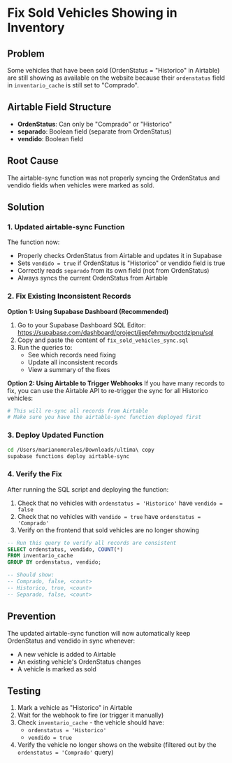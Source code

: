 # Fix Sold Vehicles Showing in Inventory

## Problem
Some vehicles that have been sold (OrdenStatus = "Historico" in Airtable) are still showing as available on the website because their `ordenstatus` field in `inventario_cache` is still set to "Comprado".

## Airtable Field Structure
- **OrdenStatus**: Can only be "Comprado" or "Historico"
- **separado**: Boolean field (separate from OrdenStatus)
- **vendido**: Boolean field

## Root Cause
The airtable-sync function was not properly syncing the OrdenStatus and vendido fields when vehicles were marked as sold.

## Solution

### 1. Updated airtable-sync Function
The function now:
- Properly checks OrdenStatus from Airtable and updates it in Supabase
- Sets `vendido = true` if OrdenStatus is "Historico" or vendido field is true
- Correctly reads `separado` from its own field (not from OrdenStatus)
- Always syncs the current OrdenStatus from Airtable

### 2. Fix Existing Inconsistent Records

**Option 1: Using Supabase Dashboard (Recommended)**
1. Go to your Supabase Dashboard SQL Editor: https://supabase.com/dashboard/project/jjepfehmuybpctdzipnu/sql
2. Copy and paste the content of `fix_sold_vehicles_sync.sql`
3. Run the queries to:
   - See which records need fixing
   - Update all inconsistent records
   - View a summary of the fixes

**Option 2: Using Airtable to Trigger Webhooks**
If you have many records to fix, you can use the Airtable API to re-trigger the sync for all Historico vehicles:

```bash
# This will re-sync all records from Airtable
# Make sure you have the airtable-sync function deployed first
```

### 3. Deploy Updated Function

```bash
cd /Users/marianomorales/Downloads/ultima\ copy
supabase functions deploy airtable-sync
```

### 4. Verify the Fix

After running the SQL script and deploying the function:

1. Check that no vehicles with `ordenstatus = 'Historico'` have `vendido = false`
2. Check that no vehicles with `vendido = true` have `ordenstatus = 'Comprado'`
3. Verify on the frontend that sold vehicles are no longer showing

```sql
-- Run this query to verify all records are consistent
SELECT ordenstatus, vendido, COUNT(*)
FROM inventario_cache
GROUP BY ordenstatus, vendido;

-- Should show:
-- Comprado, false, <count>
-- Historico, true, <count>
-- Separado, false, <count>
```

## Prevention
The updated airtable-sync function will now automatically keep OrdenStatus and vendido in sync whenever:
- A new vehicle is added to Airtable
- An existing vehicle's OrdenStatus changes
- A vehicle is marked as sold

## Testing
1. Mark a vehicle as "Historico" in Airtable
2. Wait for the webhook to fire (or trigger it manually)
3. Check `inventario_cache` - the vehicle should have:
   - `ordenstatus = 'Historico'`
   - `vendido = true`
4. Verify the vehicle no longer shows on the website (filtered out by the `ordenstatus = 'Comprado'` query)
